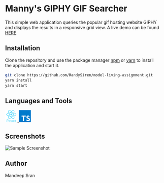 # Manny's GIPHY GIF Searcher

This simple web application queries the popular gif hosting website GIPHY and displays the results in a responsive grid view. A live demo can be found [HERE](https://mannys-giphy-searcher.herokuapp.com)

## Installation

Clone the repository and use the package manager [npm](https://www.npmjs.com/) or [yarn](https://yarnpkg.com/) to install the application and start it.

```bash
git clone https://github.com/RandySiren/model-living-assignment.git
yarn install
yarn start
```

## Languages and Tools
<a href="https://reactjs.org/" target="_blank"> <img src="https://raw.githubusercontent.com/devicons/devicon/master/icons/react/react-original-wordmark.svg" alt="react" width="40" height="40"/> </a> <a href="https://www.typescriptlang.org/" target="_blank"> <img src="https://raw.githubusercontent.com/devicons/devicon/master/icons/typescript/typescript-original.svg" alt="typescript" width="40" height="40"/> </a>

## Screenshots

![Sample Screenshot](https://i.imgur.com/2gr7HVk.png)

## Author
Mandeep Sran